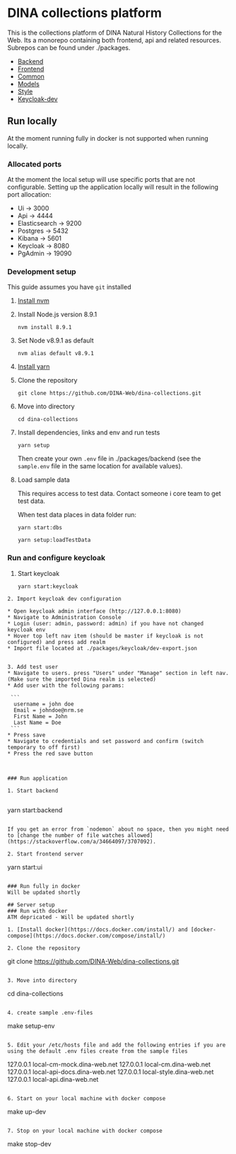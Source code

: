 # DINA collections platform

This is the collections platform of DINA Natural History Collections for the Web.
Its a monorepo containing both frontend, api and related resources. Subrepos can be found under ./packages.

* [Backend](packages/backend)
* [Frontend](packages/ui)
* [Common](packages/common)
* [Models](packages/models)
* [Style](packages/dina-style)
* [Keycloak-dev](packages/keycloak)

## Run locally
At the moment running fully in docker is not supported when running locally. 


### Allocated ports
At the moment the local setup will use specific ports that are not configurable. Setting up the application locally will result in the following port allocation:

* Ui -> 3000
* Api -> 4444
* Elasticsearch -> 9200
* Postgres -> 5432
* Kibana -> 5601
* Keycloak -> 8080
* PgAdmin -> 19090


### Development setup

This guide assumes you have `git` installed

1. [Install nvm](https://github.com/creationix/nvm#installation)
2. Install Node.js version 8.9.1

   ```
   nvm install 8.9.1
   ```

3. Set Node v8.9.1 as default

   ```
   nvm alias default v8.9.1
   ```

4. [Install yarn](https://yarnpkg.com/lang/en/docs/install/)
5. Clone the repository

   ```
   git clone https://github.com/DINA-Web/dina-collections.git
   ```

6. Move into directory

   ```
   cd dina-collections
   ```

7. Install dependencies, links and env and run tests

   ```
   yarn setup
   ```

   Then create your own `.env` file in ./packages/backend (see the `sample.env` file in the same location for available values).

8. Load sample data

   This requires access to test data. Contact someone i core team to get test data.

	When test data places in data folder run:
	
	```
   yarn start:dbs
	```
	
   ```
   yarn setup:loadTestData
   ```

### Run and configure keycloak
 1. Start keycloak

	```
	yarn start:keycloak
   ```
 2. Import keycloak dev configuration

  * Open keycloak admin interface (http://127.0.0.1:8080)
  * Navigate to Administration Console
  * Login (user: admin, password: admin) if you have not changed keycloak env
  * Hover top left nav item (should be master if keycloak is not configured) and press add realm
  * Import file located at ./packages/keycloak/dev-export.json

 
 3. Add test user
  * Navigate to users. press "Users" under "Manage" section in left nav. (Make sure the imported Dina realm is selected)
  * Add user with the following params:

	```
	 username = john doe	
	 Email = johndoe@nrm.se 
	 First Name = John
	 Last Name = Doe
	```
   * Press save
   * Navigate to credentials and set password and confirm (switch temporary to off first)
   * Press the red save button

 

### Run application

1. Start backend


   ```
   yarn start:backend
   ```

   If you get an error from `nodemon` about no space, then you might need to [change the number of file watches allowed](https://stackoverflow.com/a/34664097/3707092).

2. Start frontend server

   ```
   yarn start:ui
   ```

### Run fully in docker
Will be updated shortly

## Server setup
### Run with docker
ATM depricated - Will be updated shortly

1. [Install docker](https://docs.docker.com/install/) and [docker-compose](https://docs.docker.com/compose/install/)

2. Clone the repository

   ```
   git clone https://github.com/DINA-Web/dina-collections.git
   ```

3. Move into directory

   ```
   cd dina-collections
   ```

4. create sample .env-files

   ```
   make setup-env
   ```

5. Edit your /etc/hosts file and add the following entries if you are using the default .env files create from the sample files

   ```
   127.0.0.1 local-cm-mock.dina-web.net
   127.0.0.1 local-cm.dina-web.net
   127.0.0.1 local-api-docs.dina-web.net
   127.0.0.1 local-style.dina-web.net
   127.0.0.1 local-api.dina-web.net
   ```

6. Start on your local machine with docker compose

   ```
   make up-dev
   ```

7. Stop on your local machine with docker compose

   ```
   make stop-dev
   ```
